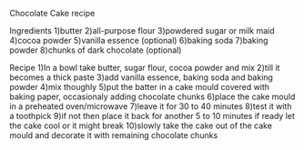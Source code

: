 Chocolate Cake recipe

Ingredients
1)butter 
2)all-purpose flour 
3)powdered sugar or milk maid
4)cocoa powder
5)vanilla essence (optional)
6)baking soda
7)baking powder
8)chunks of dark chocolate (optional)

Recipe
1)In a bowl take butter, sugar flour, cocoa powder and mix
2)till it becomes a thick paste
3)add vanilla essence, baking soda and baking powder 
4)mix thoughly
5)put the batter in a cake mould covered with baking paper, occasionaly adding chocolate chunks
6)place the cake mould in a preheated oven/microwave
7)leave it for 30 to 40 minutes
8)test it with a toothpick
9)if not then place it back for another 5 to 10 minutes
  if ready let the cake cool or it might break
10)slowly take the cake out of the cake mould and decorate it with remaining chocolate chunks